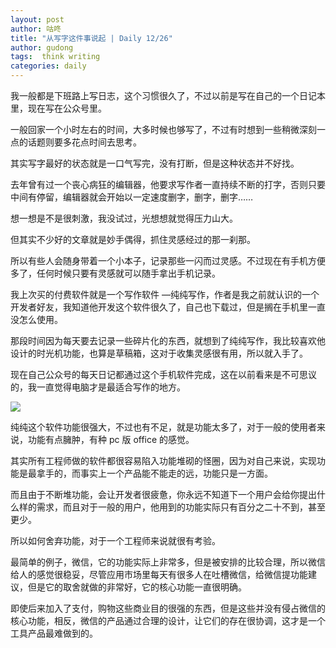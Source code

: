 ```yaml
---
layout: post
author: 咕咚
title: "从写字这件事说起 | Daily 12/26"
author: gudong
tags:  think writing
categories: daily
---
```


我一般都是下班路上写日志，这个习惯很久了，不过以前是写在自己的一个日记本里，现在写在公众号里。

一般回家一个小时左右的时间，大多时候也够写了，不过有时想到一些稍微深刻一点的话题则要多花点时间去思考。

其实写字最好的状态就是一口气写完，没有打断，但是这种状态并不好找。

去年曾有过一个丧心病狂的编辑器，他要求写作者一直持续不断的打字，否则只要中间有停留，编辑器就会开始以一定速度删字，删字，删字……

想一想是不是很刺激，我没试过，光想想就觉得压力山大。

但其实不少好的文章就是妙手偶得，抓住灵感经过的那一刹那。

所以有些人会随身带着一个小本子，记录那些一闪而过灵感。不过现在有手机方便多了，任何时候只要有灵感就可以随手拿出手机记录。

我上次买的付费软件就是一个写作软件 —纯纯写作，作者是我之前就认识的一个开发者好友，我知道他开发这个软件很久了，自己也下载过，但是搁在手机里一直没怎么使用。

那段时间因为每天要去记录一些碎片化的东西，就想到了纯纯写作，我比较喜欢他设计的时光机功能，也算是草稿箱，这对于收集灵感很有用，所以就入手了。

现在自己公众号的每天日记都通过这个手机软件完成，这在以前看来是不可思议的，我一直觉得电脑才是最适合写作的地方。

![](https://imgkr.cn-bj.ufileos.com/cef7c8a6-0db3-4507-833b-e2a0445349fb.jpg)

纯纯这个软件功能很强大，不过也有不足，就是功能太多了，对于一般的使用者来说，功能有点臃肿，有种 pc 版 office 的感觉。

其实所有工程师做的软件都很容易陷入功能堆砌的怪圈，因为对自己来说，实现功能是最拿手的，而事实上一个产品能不能走的远，功能只是一方面。

而且由于不断堆功能，会让开发者很疲惫，你永远不知道下一个用户会给你提出什么样的需求，而且对于一般的用户，他用到的功能实际只有百分之二十不到，甚至更少。

所以如何舍弃功能，对于一个工程师来说就很有考验。

最简单的例子，微信，它的功能实际上非常多，但是被安排的比较合理，所以微信给人的感觉很稳妥，尽管应用市场里每天有很多人在吐槽微信，给微信提功能建议，但是它的取舍就做的非常好，它的核心功能一直很明确。

即使后来加入了支付，购物这些商业目的很强的东西，但是这些并没有侵占微信的核心功能，相反，微信的产品通过合理的设计，让它们的存在很协调，这才是一个工具产品最难做到的。
